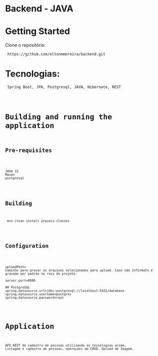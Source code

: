 # Backend - JAVA
# Getting Started
Clone o repositório:
<pre><code> https://github.com/eltonmmoreira/backend.git</code></pre>

# Tecnologias:
<pre><code> Spring Boot, JPA, Postgresql, JAVA, Hibernate, REST </pre>

# Building and running the application
## Pre-requisites
<pre><code>
JAVA 15
Maven
postgresql
</code></pre>

## Building
<pre><code> mvn clean install process-classes</code></pre>

## Configuration
<pre><code> 
uploadPath= 
Caminho para gravar os arquivos selecionados para upload. Caso não informafo é gravado por padrão na raiz do projeto.

server.port=8080

## PostgreSQL
spring.datasource.url=jdbc:postgresql://localhost:5432/database
spring.datasource.username=postgres
spring.datasource.password=root
</code></pre>

# Application 
<pre><code>API REST de cadastro de pessoas utilizando as tecnologias acima. 
Listagem e cadastro de pessoas, operações de CRUD. Upload de Imagem.
</code></pre>
